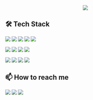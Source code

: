 <p align='center'>
	<img src="https://capsule-render.vercel.app/api?type=waving&color=ACBCFF&fontColor=0F1035&height=200&section=header&text=Welcome+to+Sukho's+Github!👋&fontSize=40"
</p>

## 🛠 Tech Stack
<p>
	<img src="https://img.shields.io/badge/Java-b07219?style=flat-square&logoColor=white"/>
	<img src="https://img.shields.io/badge/Spring Boot-6DB33F?style=flat-square&logo=springboot&logoColor=white"/>
	<img src="https://img.shields.io/badge/MySQL-4479A1?style=flat-square&logo=mysql&logoColor=white"/>
	<img src="https://img.shields.io/badge/mariadb-%23003545.svg?&style=flat-square&logo=mariadb&logoColor=white" />
	<img src="https://img.shields.io/badge/Python-3776AB?style=flat-square&logo=python&logoColor=white"/>
</p>
<p>
	<img src="https://img.shields.io/badge/HTML5-E34F26?style=flat-square&logo=html5&logoColor=white"/>
	<img src="https://img.shields.io/badge/CSS3-1572B6?style=flat-square&amp;logo=css3&amp;logoColor=white"/>
	<img src="https://img.shields.io/badge/JavaScript-F7DF1E?style=flat-square&logo=javascript&logoColor=white"/>
	<img src="https://img.shields.io/badge/React-61DAFB?style=flat-square&logo=react&logoColor=white"/>
</p>
<p>
	<img src="https://img.shields.io/badge/Git-F05032?style=flat-square&logo=git&logoColor=white"/>
	<img src="https://img.shields.io/badge/GitHub-181717?style=flat-square&logo=github&logoColor=white"/>
	<img src="https://img.shields.io/badge/GitLab-FC6D26?style=flat-square&logo=gitlab&logoColor=white"/>
	<img src="https://img.shields.io/badge/Notion-000000?style=flat-square&amp;logo=notion&amp;logoColor=white"/>
	<img src=""/>
</p>
<!--
- Language: Java, Python, JavaScript
- Framework: Spring Boot, Django
- Database: MySQL, MongoDB
- Tools: Docker, Git
-->  


## 📫 How to reach me
<p>
	<!-- gmail -->
	<img src="https://img.shields.io/badge/tnrgh12@gmail.com-EA4335?style=flat-square&logo=gmail&logoColor=white" />
	<!-- Tistory -->
	<a href="https://sukstory.tistory.com/"><img src="https://img.shields.io/badge/Tech Blog-000000?style=flat-square&logo=tistory&logoColor=white"></a>
	<!-- Instagram -->
	<a href="https://www.instagram.com/"><img src="https://img.shields.io/badge/instagram-E4405F?style=flat-square&logo=instagram&logoColor=white"></a>	
</p>
